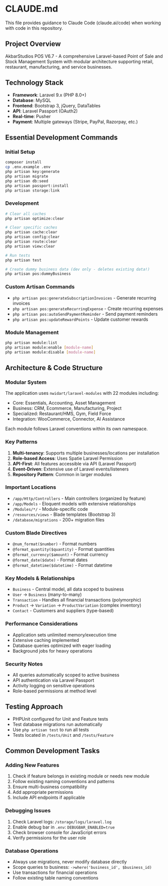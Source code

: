 # CLAUDE.md

This file provides guidance to Claude Code (claude.ai/code) when working with code in this repository.

## Project Overview

AkbarStudios POS V6.7 - A comprehensive Laravel-based Point of Sale and Stock Management System with modular architecture supporting retail, restaurant, manufacturing, and service businesses.

## Technology Stack

- **Framework**: Laravel 9.x (PHP 8.0+)
- **Database**: MySQL
- **Frontend**: Bootstrap 3, jQuery, DataTables
- **API**: Laravel Passport (OAuth2)
- **Real-time**: Pusher
- **Payment**: Multiple gateways (Stripe, PayPal, Razorpay, etc.)

## Essential Development Commands

### Initial Setup
```bash
composer install
cp .env.example .env
php artisan key:generate
php artisan migrate
php artisan db:seed
php artisan passport:install
php artisan storage:link
```

### Development
```bash
# Clear all caches
php artisan optimize:clear

# Clear specific caches
php artisan cache:clear
php artisan config:clear
php artisan route:clear
php artisan view:clear

# Run tests
php artisan test

# Create dummy business data (dev only - deletes existing data!)
php artisan pos:dummyBusiness
```

### Custom Artisan Commands
- `php artisan pos:generateSubscriptionInvoices` - Generate recurring invoices
- `php artisan pos:generateRecurringExpense` - Create recurring expenses
- `php artisan pos:autoSendPaymentReminder` - Send payment reminders
- `php artisan pos:updateRewardPoints` - Update customer rewards

### Module Management
```bash
php artisan module:list
php artisan module:enable [module-name]
php artisan module:disable [module-name]
```

## Architecture & Code Structure

### Modular System
The application uses `nwidart/laravel-modules` with 22 modules including:
- Core: Essentials, Accounting, Asset Management
- Business: CRM, Ecommerce, Manufacturing, Project
- Specialized: Restaurant/HMS, Gym, Field Force
- Integration: WooCommerce, Connector, AI Assistance

Each module follows Laravel conventions within its own namespace.

### Key Patterns
1. **Multi-tenancy**: Supports multiple businesses/locations per installation
2. **Role-based Access**: Uses Spatie Laravel Permission
3. **API-First**: All features accessible via API (Laravel Passport)
4. **Event-Driven**: Extensive use of Laravel events/listeners
5. **Repository Pattern**: Common in larger modules

### Important Locations
- `/app/Http/Controllers` - Main controllers (organized by feature)
- `/app/Models` - Eloquent models with extensive relationships
- `/Modules/*/` - Module-specific code
- `/resources/views` - Blade templates (Bootstrap 3)
- `/database/migrations` - 200+ migration files

### Custom Blade Directives
- `@num_format($number)` - Format numbers
- `@format_quantity($quantity)` - Format quantities
- `@format_currency($amount)` - Format currency
- `@format_date($date)` - Format dates
- `@format_datetime($datetime)` - Format datetime

### Key Models & Relationships
- `Business` - Central model, all data scoped to business
- `User` → `Business` (many-to-many)
- `Transaction` - Handles all financial transactions (polymorphic)
- `Product` → `Variation` → `ProductVariation` (complex inventory)
- `Contact` - Customers and suppliers (type-based)

### Performance Considerations
- Application sets unlimited memory/execution time
- Extensive caching implemented
- Database queries optimized with eager loading
- Background jobs for heavy operations

### Security Notes
- All queries automatically scoped to active business
- API authentication via Laravel Passport
- Activity logging on sensitive operations
- Role-based permissions at method level

## Testing Approach
- PHPUnit configured for Unit and Feature tests
- Test database migrations run automatically
- Use `php artisan test` to run all tests
- Tests located in `/tests/Unit` and `/tests/Feature`

## Common Development Tasks

### Adding New Features
1. Check if feature belongs in existing module or needs new module
2. Follow existing naming conventions and patterns
3. Ensure multi-business compatibility
4. Add appropriate permissions
5. Include API endpoints if applicable

### Debugging Issues
1. Check Laravel logs: `/storage/logs/laravel.log`
2. Enable debug bar in `.env`: `DEBUGBAR_ENABLED=true`
3. Check browser console for JavaScript errors
4. Verify permissions for the user role

### Database Operations
- Always use migrations, never modify database directly
- Scope queries to business: `->where('business_id', $business_id)`
- Use transactions for financial operations
- Follow existing table naming conventions